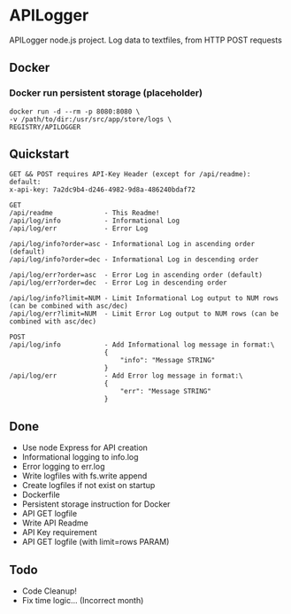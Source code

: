 # APILogger

APILogger node.js project.
Log data to textfiles, from HTTP POST requests

## Docker
### Docker run persistent storage (placeholder)
```
docker run -d --rm -p 8080:8080 \
-v /path/to/dir:/usr/src/app/store/logs \
REGISTRY/APILOGGER
```

## Quickstart
```
GET && POST requires API-Key Header (except for /api/readme):
default:
x-api-key: 7a2dc9b4-d246-4982-9d8a-486240bdaf72

GET
/api/readme             - This Readme!
/api/log/info           - Informational Log
/api/log/err            - Error Log

/api/log/info?order=asc - Informational Log in ascending order (default)
/api/log/info?order=dec - Informational Log in descending order

/api/log/err?order=asc  - Error Log in ascending order (default)
/api/log/err?order=dec  - Error Log in descending order

/api/log/info?limit=NUM - Limit Informational Log output to NUM rows (can be combined with asc/dec)
/api/log/err?limit=NUM  - Limit Error Log output to NUM rows (can be combined with asc/dec)

POST
/api/log/info           - Add Informational log message in format:\
                        {
                            "info": "Message STRING"
                        }
/api/log/err            - Add Error log message in format:\
                        {
                            "err": "Message STRING"
                        }
```

## Done
* Use node Express for API creation
* Informational logging to info.log 
* Error logging to err.log
* Write logfiles with fs.write append
* Create logfiles if not exist on startup
* Dockerfile
* Persistent storage instruction for Docker
* API GET logfile 
* Write API Readme
* API Key requirement
* API GET logfile (with limit=rows PARAM)

## Todo
* Code Cleanup!
* Fix time logic... (Incorrect month)